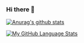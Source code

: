 ### Hi there 👋

[![Anurag's github stats](https://github-readme-stats.vercel.app/api?username=KohheiAdachi&count_private=true)](https://github.com/anuraghazra/github-readme-stats)

[![My GitHub Language Stats](https://github-readme-stats.vercel.app/api/top-langs/?username=KohheiAdachi&langs_count=10&layout=compact&theme=radical&hide=Jupyter%20Notebook)](https://github.com/anuraghazra/github-readme-stats)

<!--
**KohheiAdachi/KohheiAdachi** is a ✨ _special_ ✨ repository because its `README.md` (this file) appears on your GitHub profile.

Here are some ideas to get you started:

- 🔭 I’m currently working on ...
- 🌱 I’m currently learning ...
- 👯 I’m looking to collaborate on ...
- 🤔 I’m looking for help with ...
- 💬 Ask me about ...
- 📫 How to reach me: ...
- 😄 Pronouns: ...
- ⚡ Fun fact: ...
-->
